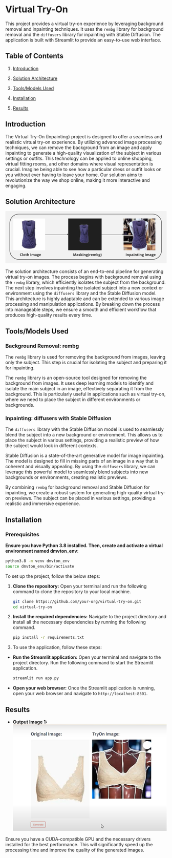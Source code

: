 
# Virtual Try-On

This project provides a virtual try-on experience by leveraging background removal and inpainting techniques. It uses the `rembg` library for background removal and the `diffusers` library for inpainting with Stable Diffusion. The application is built with Streamlit to provide an easy-to-use web interface.

## Table of Contents
1. [Introduction](#introduction)
   
2. [Solution Architecture](#solution-architecture)
   
3. [Tools/Models Used](#toolsmodels-used)

4. [Installation](#installation)

5. [Results](#results)

## Introduction

The Virtual Try-On (Inpainting) project is designed to offer a seamless and realistic virtual try-on experience. By utilizing advanced image processing techniques, we can remove the background from an image and apply inpainting to generate a high-quality visualization of the subject in various settings or outfits. This technology can be applied to online shopping, virtual fitting rooms, and other domains where visual representation is crucial. Imagine being able to see how a particular dress or outfit looks on you without ever having to leave your home. Our solution aims to revolutionize the way we shop online, making it more interactive and engaging.

## Solution Architecture

![Solution Architecture Diagram](https://github.com/Prajnabhandary/VITON/blob/main/Inpainting/Inpainting_arch.jpg)

The solution architecture consists of an end-to-end pipeline for generating virtual try-on images. The process begins with background removal using the `rembg` library, which efficiently isolates the subject from the background. The next step involves inpainting the isolated subject into a new context or environment using the `diffusers` library and the Stable Diffusion model. This architecture is highly adaptable and can be extended to various image processing and manipulation applications. By breaking down the process into manageable steps, we ensure a smooth and efficient workflow that produces high-quality results every time.

## Tools/Models Used

### Background Removal: rembg

The `rembg` library is used for removing the background from images, leaving only the subject. This step is crucial for isolating the subject and preparing it for inpainting.

The `rembg` library is an open-source tool designed for removing the background from images. It uses deep learning models to identify and isolate the main subject in an image, effectively separating it from the background. This is particularly useful in applications such as virtual try-on, where we need to place the subject in different environments or backgrounds.

### Inpainting: diffusers with Stable Diffusion

The `diffusers` library with the Stable Diffusion model is used to seamlessly blend the subject into a new background or environment. This allows us to place the subject in various settings, providing a realistic preview of how the subject would look in different contexts.

Stable Diffusion is a state-of-the-art generative model for image inpainting. The model is designed to fill in missing parts of an image in a way that is coherent and visually appealing. By using the `diffusers` library, we can leverage this powerful model to seamlessly blend subjects into new backgrounds or environments, creating realistic previews.

By combining `rembg` for background removal and Stable Diffusion for inpainting, we create a robust system for generating high-quality virtual try-on previews. The subject can be placed in various settings, providing a realistic and immersive experience.

## Installation

### Prerequisites

 **Ensure you have Python 3.8 installed. Then, create and activate a virtual environment named dmvton_env**:
   ```sh
   python3.8 -m venv dmvton_env
   source dmvton_env/bin/activate
   ```
To set up the project, follow the below steps:

1. **Clone the repository:** Open your terminal and run the following command to clone the repository to your local machine.

    ```sh
    git clone https://github.com/your-org/virtual-try-on.git
    cd virtual-try-on
    ```

2. **Install the required dependencies:** Navigate to the project directory and install all the necessary dependencies by running the following command.

    ```sh
    pip install -r requirements.txt
    ```


3. To use the application, follow these steps:

- **Run the Streamlit application:** Open your terminal and navigate to the project directory. Run the following command to start the Streamlit application.

    ```sh
    streamlit run app.py
    ```

- **Open your web browser:** Once the Streamlit application is running, open your web browser and navigate to `http://localhost:8501`.

## Results

- **Output Image 1:**
  ![Example Input](https://github.com/Prajnabhandary/VITON/blob/main/Inpainting/img_2.png)

Ensure you have a CUDA-compatible GPU and the necessary drivers installed for the best performance. This will significantly speed up the processing time and improve the quality of the generated images.
